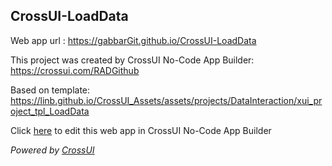 ## CrossUI-LoadData
Web app url : https://gabbarGit.github.io/CrossUI-LoadData

This project was created by CrossUI No-Code App Builder: https://crossui.com/RADGithub

Based on template: https://linb.github.io/CrossUI_Assets/assets/projects/DataInteraction/xui_project_tpl_LoadData

Click [here](https://crossui.com/RADGithub/#!from=github&owner=gabbarGit&repo=CrossUI-LoadData) to edit this web app in CrossUI No-Code App Builder

<i>Powered by [CrossUI](https://crossui.com)</i>

